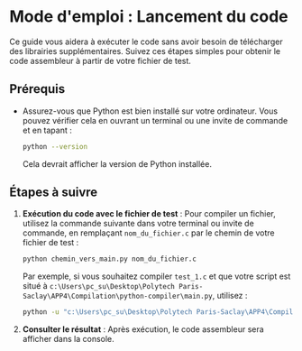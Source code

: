 
# Mode d'emploi : Lancement du code

Ce guide vous aidera à exécuter le code sans avoir besoin de télécharger des librairies supplémentaires. Suivez ces étapes simples pour obtenir le code assembleur à partir de votre fichier de test.

## Prérequis

- Assurez-vous que Python est bien installé sur votre ordinateur. Vous pouvez vérifier cela en ouvrant un terminal ou une invite de commande et en tapant :

  ```bash
  python --version
  ```

  Cela devrait afficher la version de Python installée.

## Étapes à suivre

1. **Exécution du code avec le fichier de test** : Pour compiler un fichier, utilisez la commande suivante dans votre terminal ou invite de commande, en remplaçant `nom_du_fichier.c` par le chemin de votre fichier de test :

   ```bash
   python chemin_vers_main.py nom_du_fichier.c
   ```

   Par exemple, si vous souhaitez compiler `test_1.c` et que votre script est situé à `c:\Users\pc_su\Desktop\Polytech Paris-Saclay\APP4\Compilation\python-compiler\main.py`, utilisez :

   ```bash
   python -u "c:\Users\pc_su\Desktop\Polytech Paris-Saclay\APP4\Compilation\python-compiler\main.py" test_1.c
   ```

2. **Consulter le résultat** : Après exécution, le code assembleur sera afficher dans la console.

